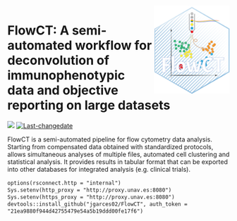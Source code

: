 <img src="extra/logo_FlowCT_hex_gihub.png" height="200" align="right" />

# FlowCT: A semi-automated workflow for deconvolution of immunophenotypic data and objective reporting on large datasets 

![](https://img.shields.io/badge/devel%20version-1.0-orange.svg)
[![Last-changedate](https://img.shields.io/badge/last%20change-2019--07--27-green.svg)](https://github.com/jgarces02/FlowCT/commits/devel)

FlowCT is a semi-automated pipeline for flow cytometry data analysis. 
Starting from compensated data obtained with standardized protocols, allows simultaneous analyses of multiple files, automated cell clustering and statistical analysis. It provides results in tabular format that can be exported into other databases for integrated analysis (e.g. clinical trials).

```
options(rsconnect.http = "internal")
Sys.setenv(http_proxy = "http://proxy.unav.es:8080")
Sys.setenv(https_proxy = "http://proxy.unav.es:8080")  
devtools::install_github("jgarces02/FlowCT", auth_token = "21ea9880f944d42755479e54a5b19ddd00fe17f6")
```
